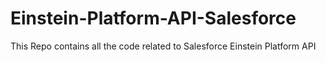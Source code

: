 # Einstein-Platform-API-Salesforce
This Repo contains all the code related to Salesforce Einstein Platform API
